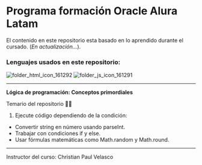 # Programa formación Oracle Alura Latam
El contenido en este repositorio esta basado en lo aprendido durante el cursado. (_En actualización..._).
### Lenguajes usados en este repositorio:

![folder_html_icon_161292](https://user-images.githubusercontent.com/54302061/210740978-009305c9-a826-482c-aecf-021e73b6666b.png)
![folder_js_icon_161291](https://user-images.githubusercontent.com/54302061/210741131-8d9c1d84-d09c-49ff-9da8-e0a95dcd11a1.png)

-----------

**Lógica de programación: Conceptos primordiales**

Temario del repositorio 👨‍💻

1. Ejecute código dependiendo de la condición:

- Convertir string en número usando parseInt.
- Trabajar con condiciones if y else.
- Usar fórmulas matemáticas como Math.random y Math.round.

----------
Instructor del curso: Christian Paul Velasco
